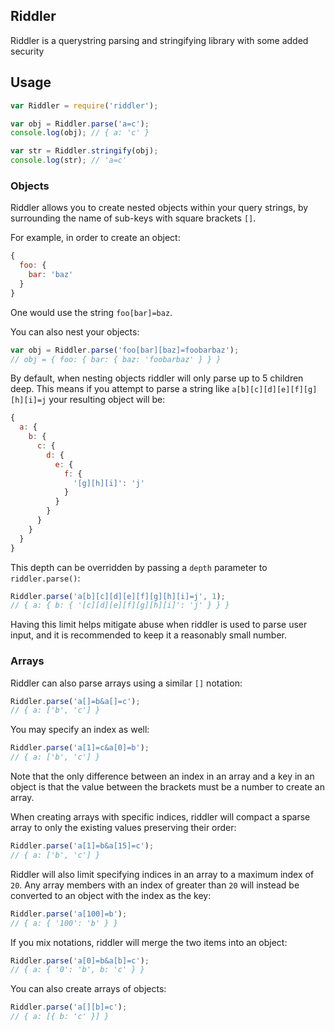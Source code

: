 ## Riddler

Riddler is a querystring parsing and stringifying library with some added security

## Usage

```javascript
var Riddler = require('riddler');

var obj = Riddler.parse('a=c');
console.log(obj); // { a: 'c' }

var str = Riddler.stringify(obj);
console.log(str); // 'a=c'
```

### Objects

Riddler allows you to create nested objects within your query strings, by surrounding the name of sub-keys with square brackets `[]`.

For example, in order to create an object:

```javascript
{
  foo: {
    bar: 'baz'
  }
}
```

One would use the string `foo[bar]=baz`.

You can also nest your objects:

```javascript
var obj = Riddler.parse('foo[bar][baz]=foobarbaz');
// obj = { foo: { bar: { baz: 'foobarbaz' } } }
```

By default, when nesting objects riddler will only parse up to 5 children deep. This means if you attempt to parse a string like `a[b][c][d][e][f][g][h][i]=j` your resulting object will be:

```javascript
{
  a: {
    b: {
      c: {
        d: {
          e: {
            f: {
              '[g][h][i]': 'j'
            }
          }
        }
      }
    }
  }
}
```

This depth can be overridden by passing a `depth` parameter to `riddler.parse()`:

```javascript
Riddler.parse('a[b][c][d][e][f][g][h][i]=j', 1);
// { a: { b: { '[c][d][e][f][g][h][i]': 'j' } } }
```

Having this limit helps mitigate abuse when riddler is used to parse user input, and it is recommended to keep it a reasonably small number.

### Arrays

Riddler can also parse arrays using a similar `[]` notation:

```javascript
Riddler.parse('a[]=b&a[]=c');
// { a: ['b', 'c'] }
```

You may specify an index as well:

```javascript
Riddler.parse('a[1]=c&a[0]=b');
// { a: ['b', 'c'] }
```

Note that the only difference between an index in an array and a key in an object is that the value between the brackets must be a number to create an array.

When creating arrays with specific indices, riddler will compact a sparse array to only the existing values preserving their order:

```javascript
Riddler.parse('a[1]=b&a[15]=c');
// { a: ['b', 'c'] }
```

Riddler will also limit specifying indices in an array to a maximum index of `20`. Any array members with an index of greater than `20` will instead be converted to an object with the index as the key:

```javascript
Riddler.parse('a[100]=b');
// { a: { '100': 'b' } }
```

If you mix notations, riddler will merge the two items into an object:

```javascript
Riddler.parse('a[0]=b&a[b]=c');
// { a: { '0': 'b', b: 'c' } }
```

You can also create arrays of objects:

```javascript
Riddler.parse('a[][b]=c');
// { a: [{ b: 'c' }] }
```
